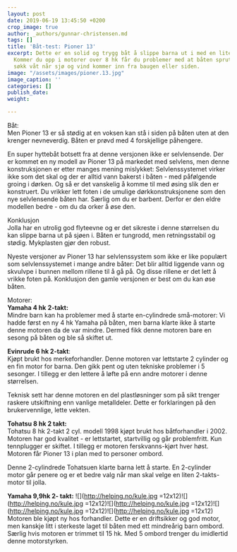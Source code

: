 ```yaml
---
layout: post
date: 2019-06-19 13:45:50 +0200
crop_image: true
author: _authors/gunnar-christensen.md
tags: []
title: 'Båt-test: Pioner 13'
excerpt: Dette er en solid og trygg båt å slippe barna ut i med en liten påhenger.
  Kommer du opp i motorer over 8 hk får du problemer med at båten spruter. Du blir
  søkk våt når sjø og vind kommer inn fra baugen eller siden.
image: "/assets/images/pioner.13.jpg"
image_caption: ''
categories: []
publish_date: 
weight: 

---
```

Båt:  
Men Pioner 13 er så stødig at en voksen kan stå i siden på båten uten at den krenger nevneverdig. Båten er prøvd med 4 forskjellige påhengere.

En super hyttebåt botsett fra at denne versjonen ikke er selvlensende. Der er kommet en ny modell av Pioner 13 på markedet med selvlens, men denne konstruksjonen er etter manges mening mislykket: Selvlenssystemet virker ikke som det skal og der er alltid vann bakerst i båten - med påfølgende groing i dørken. Og så er det vanskelig å komme til med øsing slik den er konstruert. Du vrikker lett foten i de umulige dørkkonstruksjonene som den nye selvlensende båten har. Særlig om du er barbent. Derfor er den eldre modellen bedre - om du da orker å øse den.

Konklusjon  
Jolla har en utrolig god flyteevne og er det sikreste i denne størrelsen du kan slippe barna ut på sjøen i. Båten er tungrodd, men retningsstabil og stødig. Mykplasten gjør den robust.

Nyeste versjoner av Pioner 13 har selvlenssystem som ikke er like populært som selvlenssystemet i mange andre båter: Det blir alltid liggende vann og skvulvpe i bunnen mellom rillene til å gå på. Og disse rillene er det lett å vrikke foten på. Konklusjon den gamle versjonen er best om du kan øse båten.

Motorer:  
**Yamaha 4 hk** **2-takt:**   
Mindre barn kan ha problemer med å starte en-cylindrede små-motorer: Vi hadde først en ny 4 hk Yamaha på båten, men barna klarte ikke å starte denne motoren da de var mindre. Dermed fikk denne motoren bare en sesong på båten og ble så skiftet ut.

**Evinrude 6 hk 2-takt**:   
Kjøpt brukt hos merkeforhandler. Denne motoren var lettstarte 2 cylinder og en fin motor for barna. Den gikk pent og uten tekniske problemer i 5 sesonger. I tillegg er den lettere å løfte på enn andre motorer i denne størrelsen.

Teknisk sett har denne motoren en del plastløsninger som på sikt trenger raskere utskiftning enn vanlige metalldeler. Dette er forklaringen på den brukervennlige, lette vekten.

**Tohatsu 8 hk 2 takt:**   
Tohatsu 8 hk 2-takt 2 cyl. modell 1998 kjøpt brukt hos båtforhandler i 2002. Motoren har god kvalitet - er lettstartet, startvillig og går problemfritt. Kun tennplugger er skiftet. I tillegg er motoren ferskvanns-kjørt hver høst. Motoren får Pioner 13 i plan med to personer ombord.

Denne 2-cylindrede Tohatsuen klarte barna lett å starte. En 2-cylinder motor går penere og er et bedre valg når man skal velge en liten 2-takts-motor til jolla.

**Yamaha 9,9hk 2- takt:** ![](http://helping.no/kule.jpg =12x12)![](http://helping.no/kule.jpg =12x12)![](http://helping.no/kule.jpg =12x12)![](http://helping.no/kule.jpg =12x12)![](http://helping.no/kule.jpg =12x12)  
Motoren ble kjøpt ny hos forhandler. Dette er en driftsikker og god motor, men kanskje litt i sterkeste laget til båten med ett mindreårig barn ombord. Særlig hvis motoren er trimmet til 15 hk. Med 5 ombord trenger du imidlertid denne motorstyrken.